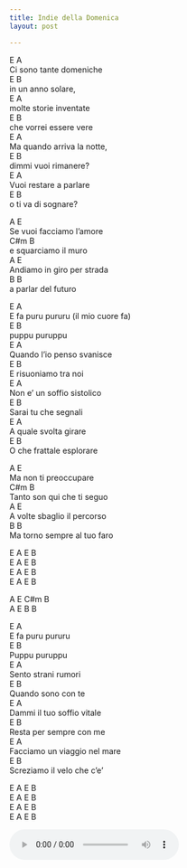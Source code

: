 ```yaml
---
title: Indie della Domenica
layout: post

---
```


E  A      
Ci sono tante domeniche   
E  B       
in un anno solare,  
E A   
molte storie inventate   
E B  
che vorrei essere vere  
E A   
Ma quando arriva la notte,   
E B  
dimmi vuoi rimanere?  
E A   
Vuoi restare a parlare   
E B  
o ti va di sognare?  

A E    
Se vuoi facciamo l’amore  
C#m B    
e squarciamo il muro  
A E    
Andiamo in giro per strada  
B B    
a parlar del futuro  
  
E A   
E fa puru pururu (il mio cuore fa)     
E B  
puppu puruppu    
E A   
Quando l’io penso svanisce  
E B  
E risuoniamo tra noi  
E A   
Non e’ un soffio sistolico   
E B  
Sarai tu che segnali  
E A   
A quale svolta girare  
E B  
O che frattale esplorare  

A E   
Ma non ti preoccupare   
C#m B   
Tanto son qui che ti seguo   
A E   
A volte sbaglio il percorso   
B B   
Ma torno sempre al tuo faro   

E A E B   
E A E B   
E A E B   
E A E B   
 
A E C#m B   
A E B B    

E A   
E fa puru pururu  
E B  
Puppu puruppu   
E A   
Sento strani rumori  
E B  
Quando sono con te   
E A   
Dammi il tuo soffio vitale  
E B  
Resta per sempre con me  
E A   
Facciamo un viaggio nel mare  
E B   
Screziamo il velo che c’e’  

E A E B  
E A E B  
E A E B  
E A E B  


<audio controls>
  <source src="/assets/recs/purupururu.mp3" type="audio/mpeg">
Your browser does not support the audio element.
</audio>
